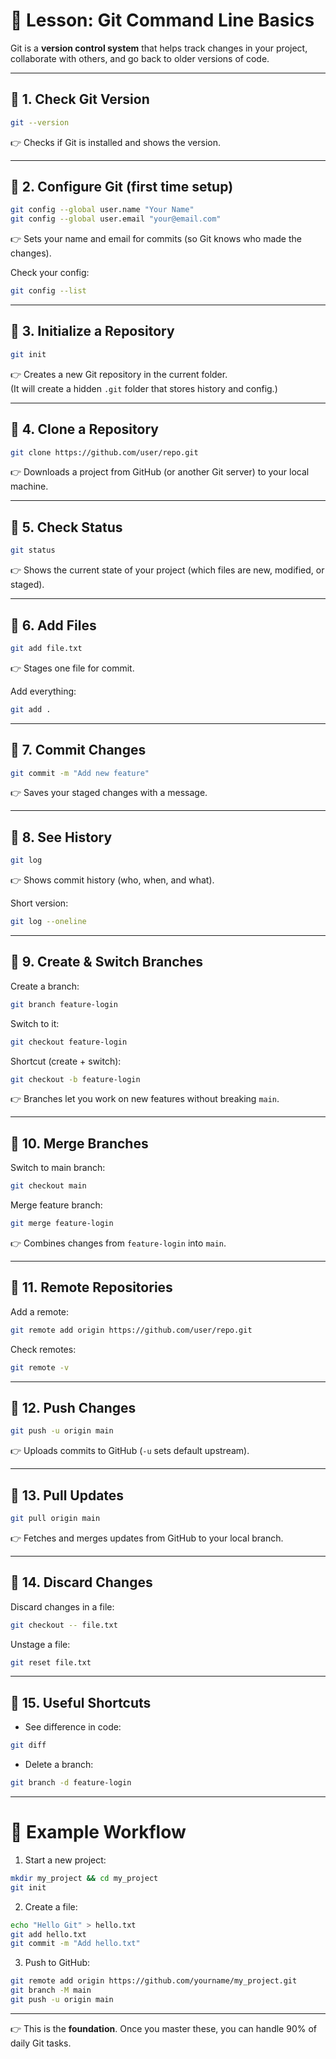# 📘 Lesson: Git Command Line Basics

Git is a **version control system** that helps track changes in your project, collaborate with others, and go back to older versions of code.

---

## 🔹 1. Check Git Version
```bash
git --version
```
👉 Checks if Git is installed and shows the version.

---

## 🔹 2. Configure Git (first time setup)
```bash
git config --global user.name "Your Name"
git config --global user.email "your@email.com"
```
👉 Sets your name and email for commits (so Git knows who made the changes).

Check your config:
```bash
git config --list
```

---

## 🔹 3. Initialize a Repository
```bash
git init
```
👉 Creates a new Git repository in the current folder.  
(It will create a hidden `.git` folder that stores history and config.)

---

## 🔹 4. Clone a Repository
```bash
git clone https://github.com/user/repo.git
```
👉 Downloads a project from GitHub (or another Git server) to your local machine.

---

## 🔹 5. Check Status
```bash
git status
```
👉 Shows the current state of your project (which files are new, modified, or staged).

---

## 🔹 6. Add Files
```bash
git add file.txt
```
👉 Stages one file for commit.  

Add everything:
```bash
git add .
```

---

## 🔹 7. Commit Changes
```bash
git commit -m "Add new feature"
```
👉 Saves your staged changes with a message.

---

## 🔹 8. See History
```bash
git log
```
👉 Shows commit history (who, when, and what).  

Short version:
```bash
git log --oneline
```

---

## 🔹 9. Create & Switch Branches
Create a branch:
```bash
git branch feature-login
```

Switch to it:
```bash
git checkout feature-login
```

Shortcut (create + switch):
```bash
git checkout -b feature-login
```

👉 Branches let you work on new features without breaking `main`.

---

## 🔹 10. Merge Branches
Switch to main branch:
```bash
git checkout main
```

Merge feature branch:
```bash
git merge feature-login
```

👉 Combines changes from `feature-login` into `main`.

---

## 🔹 11. Remote Repositories
Add a remote:
```bash
git remote add origin https://github.com/user/repo.git
```

Check remotes:
```bash
git remote -v
```

---

## 🔹 12. Push Changes
```bash
git push -u origin main
```
👉 Uploads commits to GitHub (`-u` sets default upstream).

---

## 🔹 13. Pull Updates
```bash
git pull origin main
```
👉 Fetches and merges updates from GitHub to your local branch.

---

## 🔹 14. Discard Changes
Discard changes in a file:
```bash
git checkout -- file.txt
```

Unstage a file:
```bash
git reset file.txt
```

---

## 🔹 15. Useful Shortcuts
- See difference in code:
```bash
git diff
```

- Delete a branch:
```bash
git branch -d feature-login
```

---

# 🎯 Example Workflow
1. Start a new project:
```bash
mkdir my_project && cd my_project
git init
```

2. Create a file:
```bash
echo "Hello Git" > hello.txt
git add hello.txt
git commit -m "Add hello.txt"
```

3. Push to GitHub:
```bash
git remote add origin https://github.com/yourname/my_project.git
git branch -M main
git push -u origin main
```

---

👉 This is the **foundation**. Once you master these, you can handle 90% of daily Git tasks.
